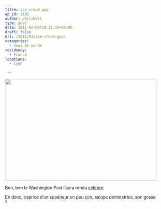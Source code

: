 ```yaml
---
title: ice cream guy
wp_id: 1191
author: philibert
type: post
date: 2011-02-02T18:11:15+00:00
draft: false
url: /2011/02/ice-cream-guy/
categories:
  - news de merde
residency:
  - France
locations:
  - Lyon

---
```

<img src="{{< aws >}}/uploads/2011/02/chivery-thursday-302.jpeg" alt="" title="chivery-thursday-302" width="500" height="336" class="alignnone size-full wp-image-1192" srcset="{{< aws >}}/uploads/2011/02/chivery-thursday-302.jpeg 500w, {{< aws >}}/uploads/2011/02/chivery-thursday-302-300x201.jpg 300w" sizes="(max-width: 500px) 100vw, 500px" />

Bon, ben le Washington Post l&rsquo;aura rendu [célèbre][1]. 

Eh donc, caprice d&rsquo;un supérieur un peu con, salope dominatrice, son gosse ?

 [1]: http://thechive.com/2011/01/31/the-ice-cream-guy-gets-shopped-22-photos/